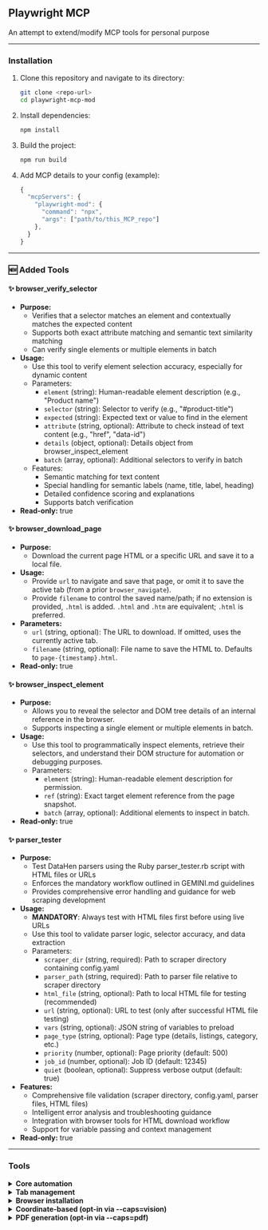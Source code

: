 ## Playwright MCP

An attempt to extend/modify MCP tools for personal purpose

---

### Installation

1. Clone this repository and navigate to its directory:
   ```sh
   git clone <repo-url>
   cd playwright-mcp-mod
   ```
2. Install dependencies:
   ```sh
   npm install
   ```
3. Build the project:
   ```sh
   npm run build
   ```
4. Add MCP details to your config (example):
   ```js
   {
     "mcpServers": {
       "playwright-mod": {
         "command": "npx",
         "args": ["path/to/this_MCP_repo"]
       },
     }
   }
   ```

---

### 🆕 Added Tools

#### ✨ browser_verify_selector

- **Purpose:**
  - Verifies that a selector matches an element and contextually matches the expected content
  - Supports both exact attribute matching and semantic text similarity matching
  - Can verify single elements or multiple elements in batch
- **Usage:**
  - Use this tool to verify element selection accuracy, especially for dynamic content
  - Parameters:
    - `element` (string): Human-readable element description (e.g., "Product name")
    - `selector` (string): Selector to verify (e.g., "#product-title")
    - `expected` (string): Expected text or value to find in the element
    - `attribute` (string, optional): Attribute to check instead of text content (e.g., "href", "data-id")
    - `details` (object, optional): Details object from browser_inspect_element
    - `batch` (array, optional): Additional selectors to verify in batch
  - Features:
    - Semantic matching for text content
    - Special handling for semantic labels (name, title, label, heading)
    - Detailed confidence scoring and explanations
    - Supports batch verification
- **Read-only:** true

#### ✨ browser_download_page

- **Purpose:**
  - Download the current page HTML or a specific URL and save it to a local file.
- **Usage:**
  - Provide `url` to navigate and save that page, or omit it to save the active tab (from a prior `browser_navigate`).
  - Provide `filename` to control the saved name/path; if no extension is provided, `.html` is added. `.html` and `.htm` are equivalent; `.html` is preferred.
- **Parameters:**
  - `url` (string, optional): The URL to download. If omitted, uses the currently active tab.
  - `filename` (string, optional): File name to save the HTML to. Defaults to `page-{timestamp}.html`.
- **Read-only:** true

#### ✨ browser_inspect_element

- **Purpose:**
  - Allows you to reveal the selector and DOM tree details of an internal reference in the browser.
  - Supports inspecting a single element or multiple elements in batch.
- **Usage:**
  - Use this tool to programmatically inspect elements, retrieve their selectors, and understand their DOM structure for automation or debugging purposes.
  - Parameters:
    - `element` (string): Human-readable element description for permission.
    - `ref` (string): Exact target element reference from the page snapshot.
    - `batch` (array, optional): Additional elements to inspect in batch.
- **Read-only:** true

#### ✨ parser_tester

- **Purpose:**
  - Test DataHen parsers using the Ruby parser_tester.rb script with HTML files or URLs
  - Enforces the mandatory workflow outlined in GEMINI.md guidelines
  - Provides comprehensive error handling and guidance for web scraping development
- **Usage:**
  - **MANDATORY**: Always test with HTML files first before using live URLs
  - Use this tool to validate parser logic, selector accuracy, and data extraction
  - Parameters:
    - `scraper_dir` (string, required): Path to scraper directory containing config.yaml
    - `parser_path` (string, required): Path to parser file relative to scraper directory
    - `html_file` (string, optional): Path to local HTML file for testing (recommended)
    - `url` (string, optional): URL to test (only after successful HTML file testing)
    - `vars` (string, optional): JSON string of variables to preload
    - `page_type` (string, optional): Page type (details, listings, category, etc.)
    - `priority` (number, optional): Page priority (default: 500)
    - `job_id` (number, optional): Job ID (default: 12345)
    - `quiet` (boolean, optional): Suppress verbose output (default: true)
- **Features:**
  - Comprehensive file validation (scraper directory, config.yaml, parser files, HTML files)
  - Intelligent error analysis and troubleshooting guidance
  - Integration with browser tools for HTML download workflow
  - Support for variable passing and context management
- **Read-only:** true

---

### Tools

<!--- Tools generated by update-readme.js -->

<details>
<summary><b>Core automation</b></summary>

<!-- NOTE: This has been generated via update-readme.js -->

- **browser_click**
  - Title: Click
  - Description: Perform click on a web page
  - Parameters:
    - `element` (string): Human-readable element description used to obtain permission to interact with the element
    - `ref` (string): Exact target element reference from the page snapshot
    - `doubleClick` (boolean, optional): Whether to perform a double click instead of a single click
    - `button` (string, optional): Button to click, defaults to left
  - Read-only: **false**

<!-- NOTE: This has been generated via update-readme.js -->

- **browser_close**
  - Title: Close browser
  - Description: Close the page
  - Parameters: None
  - Read-only: **true**

<!-- NOTE: This has been generated via update-readme.js -->

- **browser_console_messages**
  - Title: Get console messages
  - Description: Returns all console messages
  - Parameters: None
  - Read-only: **true**

<!-- NOTE: This has been generated via update-readme.js -->

- **browser_drag**
  - Title: Drag mouse
  - Description: Perform drag and drop between two elements
  - Parameters:
    - `startElement` (string): Human-readable source element description used to obtain the permission to interact with the element
    - `startRef` (string): Exact source element reference from the page snapshot
    - `endElement` (string): Human-readable target element description used to obtain the permission to interact with the element
    - `endRef` (string): Exact target element reference from the page snapshot
  - Read-only: **false**

<!-- NOTE: This has been generated via update-readme.js -->

- **browser_evaluate**
  - Title: Evaluate JavaScript
  - Description: Evaluate JavaScript expression on page or element
  - Parameters:
    - `function` (string): () => { /* code */ } or (element) => { /* code */ } when element is provided
    - `element` (string, optional): Human-readable element description used to obtain permission to interact with the element
    - `ref` (string, optional): Exact target element reference from the page snapshot
  - Read-only: **false**

<!-- NOTE: This has been generated via update-readme.js -->

- **browser_file_upload**
  - Title: Upload files
  - Description: Upload one or multiple files
  - Parameters:
    - `paths` (array): The absolute paths to the files to upload. Can be a single file or multiple files.
  - Read-only: **false**

<!-- NOTE: This has been generated via update-readme.js -->

- **browser_handle_dialog**
  - Title: Handle a dialog
  - Description: Handle a dialog
  - Parameters:
    - `accept` (boolean): Whether to accept the dialog.
    - `promptText` (string, optional): The text of the prompt in case of a prompt dialog.
  - Read-only: **false**

<!-- NOTE: This has been generated via update-readme.js -->

- **browser_hover**
  - Title: Hover mouse
  - Description: Hover over element on page
  - Parameters:
    - `element` (string): Human-readable element description used to obtain permission to interact with the element
    - `ref` (string): Exact target element reference from the page snapshot
  - Read-only: **true**

<!-- NOTE: This has been generated via update-readme.js -->

- **browser_navigate**
  - Title: Navigate to a URL
  - Description: Navigate to a URL
  - Parameters:
    - `url` (string): The URL to navigate to
  - Read-only: **false**

<!-- NOTE: This has been generated via update-readme.js -->

- **browser_navigate_back**
  - Title: Go back
  - Description: Go back to the previous page
  - Parameters: None
  - Read-only: **true**

<!-- NOTE: This has been generated via update-readme.js -->

- **browser_navigate_forward**
  - Title: Go forward
  - Description: Go forward to the next page
  - Parameters: None
  - Read-only: **true**

<!-- NOTE: This has been generated via update-readme.js -->

- **browser_network_requests**
  - Title: List network requests
  - Description: Returns all network requests since loading the page
  - Parameters: None
  - Read-only: **true**

<!-- NOTE: This has been generated via update-readme.js -->

- **browser_press_key**
  - Title: Press a key
  - Description: Press a key on the keyboard
  - Parameters:
    - `key` (string): Name of the key to press or a character to generate, such as `ArrowLeft` or `a`
  - Read-only: **false**

<!-- NOTE: This has been generated via update-readme.js -->

- **browser_resize**
  - Title: Resize browser window
  - Description: Resize the browser window
  - Parameters:
    - `width` (number): Width of the browser window
    - `height` (number): Height of the browser window
  - Read-only: **true**

<!-- NOTE: This has been generated via update-readme.js -->

- **browser_select_option**
  - Title: Select option
  - Description: Select an option in a dropdown
  - Parameters:
    - `element` (string): Human-readable element description used to obtain permission to interact with the element
    - `ref` (string): Exact target element reference from the page snapshot
    - `values` (array): Array of values to select in the dropdown. This can be a single value or multiple values.
  - Read-only: **false**

<!-- NOTE: This has been generated via update-readme.js -->

- **browser_snapshot**
  - Title: Page snapshot
  - Description: Capture accessibility snapshot of the current page, this is better than screenshot
  - Parameters: None
  - Read-only: **true**

<!-- NOTE: This has been generated via update-readme.js -->

- **browser_take_screenshot**
  - Title: Take a screenshot
  - Description: Take a screenshot of the current page. You can't perform actions based on the screenshot, use browser_snapshot for actions.
  - Parameters:
    - `raw` (boolean, optional): Whether to return without compression (in PNG format). Default is false, which returns a JPEG image.
    - `filename` (string, optional): File name to save the screenshot to. Defaults to `page-{timestamp}.{png|jpeg}` if not specified.
    - `element` (string, optional): Human-readable element description used to obtain permission to screenshot the element. If not provided, the screenshot will be taken of viewport. If element is provided, ref must be provided too.
    - `ref` (string, optional): Exact target element reference from the page snapshot. If not provided, the screenshot will be taken of viewport. If ref is provided, element must be provided too.
    - `fullPage` (boolean, optional): When true, takes a screenshot of the full scrollable page, instead of the currently visible viewport. Cannot be used with element screenshots.
  - Read-only: **true**

<!-- NOTE: This has been generated via update-readme.js -->

- **browser_type**
  - Title: Type text
  - Description: Type text into editable element
  - Parameters:
    - `element` (string): Human-readable element description used to obtain permission to interact with the element
    - `ref` (string): Exact target element reference from the page snapshot
    - `text` (string): Text to type into the element
    - `submit` (boolean, optional): Whether to submit entered text (press Enter after)
    - `slowly` (boolean, optional): Whether to type one character at a time. Useful for triggering key handlers in the page. By default entire text is filled in at once.
  - Read-only: **false**

<!-- NOTE: This has been generated via update-readme.js -->

- **✨ browser_verify_selector**
  - Title: Verify selector
  - Description: Verify that a selector matches an element and contextually matches the expected content
  - Parameters:
    - `element` (string): Human-readable element description (e.g., "Product name")
    - `selector` (string): Selector to verify (e.g., "#product-title")
    - `expected` (string): Expected text or value to find in the element
    - `attribute` (string, optional): Attribute to check instead of text content (e.g., "href", "data-id")
    - `details` (object, optional): Details object from browser_inspect_element
    - `batch` (array, optional): Additional selectors to verify in batch
  - Read-only: **true**

<!-- NOTE: This has been generated via update-readme.js -->

- **browser_wait_for**
  - Title: Wait for
  - Description: Wait for text to appear or disappear or a specified time to pass
  - Parameters:
    - `time` (number, optional): The time to wait in seconds
    - `text` (string, optional): The text to wait for
    - `textGone` (string, optional): The text to wait for to disappear
  - Read-only: **true**

<!-- NOTE: This has been generated via update-readme.js -->

- **✨ browser_inspect_element**
  - Title: Inspect element
  - Description: Reveal the selector and DOM tree details of an internal reference. Can inspect a single element or multiple elements in batch using the batch parameter.
  - Parameters:
    - `element` (string): Human-readable element description used to obtain permission to interact with the element
    - `ref` (string): Exact target element reference from the page snapshot
    - `batch` (array, optional): Optional array of additional elements to inspect in batch
  - Read-only: **true**

</details>

<details>
<summary><b>Tab management</b></summary>

<!-- NOTE: This has been generated via update-readme.js -->

- **browser_tab_close**
  - Title: Close a tab
  - Description: Close a tab
  - Parameters:
    - `index` (number, optional): The index of the tab to close. Closes current tab if not provided.
  - Read-only: **false**

<!-- NOTE: This has been generated via update-readme.js -->

- **browser_tab_list**
  - Title: List tabs
  - Description: List browser tabs
  - Parameters: None
  - Read-only: **true**

<!-- NOTE: This has been generated via update-readme.js -->

- **browser_tab_new**
  - Title: Open a new tab
  - Description: Open a new tab
  - Parameters:
    - `url` (string, optional): The URL to navigate to in the new tab. If not provided, the new tab will be blank.
  - Read-only: **true**

<!-- NOTE: This has been generated via update-readme.js -->

- **browser_tab_select**
  - Title: Select a tab
  - Description: Select a tab by index
  - Parameters:
    - `index` (number): The index of the tab to select
  - Read-only: **true**

</details>

<details>
<summary><b>Browser installation</b></summary>

<!-- NOTE: This has been generated via update-readme.js -->

- **browser_install**
  - Title: Install the browser specified in the config
  - Description: Install the browser specified in the config. Call this if you get an error about the browser not being installed.
  - Parameters: None
  - Read-only: **false**

</details>

<details>
<summary><b>Coordinate-based (opt-in via --caps=vision)</b></summary>

<!-- NOTE: This has been generated via update-readme.js -->

- **browser_mouse_click_xy**
  - Title: Click
  - Description: Click left mouse button at a given position
  - Parameters:
    - `element` (string): Human-readable element description used to obtain permission to interact with the element
    - `x` (number): X coordinate
    - `y` (number): Y coordinate
  - Read-only: **false**

<!-- NOTE: This has been generated via update-readme.js -->

- **browser_mouse_drag_xy**
  - Title: Drag mouse
  - Description: Drag left mouse button to a given position
  - Parameters:
    - `element` (string): Human-readable element description used to obtain permission to interact with the element
    - `startX` (number): Start X coordinate
    - `startY` (number): Start Y coordinate
    - `endX` (number): End X coordinate
    - `endY` (number): End Y coordinate
  - Read-only: **false**

<!-- NOTE: This has been generated via update-readme.js -->

- **browser_mouse_move_xy**
  - Title: Move mouse
  - Description: Move mouse to a given position
  - Parameters:
    - `element` (string): Human-readable element description used to obtain permission to interact with the element
    - `x` (number): X coordinate
    - `y` (number): Y coordinate
  - Read-only: **true**

</details>

<details>
<summary><b>PDF generation (opt-in via --caps=pdf)</b></summary>

<!-- NOTE: This has been generated via update-readme.js -->

- **browser_pdf_save**
  - Title: Save as PDF
  - Description: Save page as PDF
  - Parameters:
    - `filename` (string, optional): File name to save the pdf to. Defaults to `page-{timestamp}.pdf` if not specified.
  - Read-only: **true**

</details>

<!--- End of tools generated section -->

